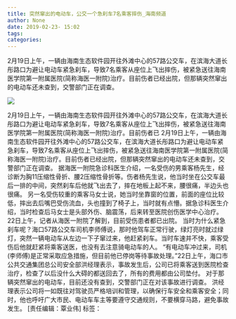 ```yaml
---
title: 突然窜出的电动车，公交一个急刹车7名乘客摔伤_海南频道
author: None
date: 2019-02-23- 15:02
tags: 
categories: 
---
```

2月19日上午，一辆由海南生态软件园开往外滩中心的57路公交车，在滨海大道长彤路口为避让电动车紧急刹车，导致7名乘客从座位上飞出摔伤，被紧急送往海南医学院第一附属医院(简称海医一附院)治疗。目前伤者已经出院，但那辆突然窜出的电动车还未查到，交警部门正在调查。
<!-- more -->
                
<img align="center" border="0" src="http://p2.ifengimg.com/a/2016/0810/204c433878d5cf9size1_w16_h16.png" />
                
            
2月19日上午，一辆由海南生态软件园开往外滩中心的57路公交车，在滨海大道长彤路口为避让电动车紧急刹车，导致7名乘客从座位上飞出摔伤，被紧急送往海南医学院第一附属医院(简称海医一附院)治疗。目前伤者已
2月19日上午，一辆由海南生态软件园开往外滩中心的57路公交车，在滨海大道长彤路口为避让电动车紧急刹车，导致7名乘客从座位上飞出摔伤，被紧急送往海南医学院第一附属医院(简称海医一附院)治疗。目前伤者已经出院，但那辆突然窜出的电动车还未查到，交警部门正在调查。
据海医一附院急诊科医生介绍，一名受伤的男乘客杨先生，经诊断为胸11压缩性骨折、腰2压缩性骨折等。伤者杨先生说，他当时坐在公交车最后一排的中间，突然刹车后他就飞出去了，摔在地板上起不来，腰很痛，半边头也很痛。
另一名受伤较重的乘客马女士说，她当时坐靠窗的位置，前面的座位比较低，摔出去后嘴巴受伤流血，头也撞到了椅子上，当时就有点懵。据急诊科医生介绍，当时检查后马女士是头部外伤、脑震荡，后来转至医院创伤医学中心治疗。
22日上午，记者从海医一附院了解到，目前受伤患者都已出院。
当时为什么紧急刹车呢？海口57路公交车司机李师傅说，那时他驾车正常行驶，绿灯亮时就过绿灯，突然一辆电动车从左边一下子窜过来，他赶紧刹车。当时车速并不快，乘客受伤后他就赶紧将乘客送医，也没有去注意骑电动车的人。
“有电动车冲过来，司机(李师傅)是正常采取应急措施，但目前他已停岗等待事故处理。”22日上午，海口市公共交通集团总公司安全部洪经理表示，事故发生后，公司已将乘客送到医院检查治疗，检查了以后没什么大碍的都送回去了，所有的费用都由公司垫付。
对于那辆突然窜出的电动车，目前还没有查到，交警部门正在对该事故进行调查。
洪经理表示公司将一如既往对驾驶员严格培训和管理，以确保行车安全和乘客安全；同时，他也呼吁广大市民、电动车车主等要遵守交通规则，不要横穿马路，避免事故发生。
[责任编辑：覃业伟]
标签：
 
             
